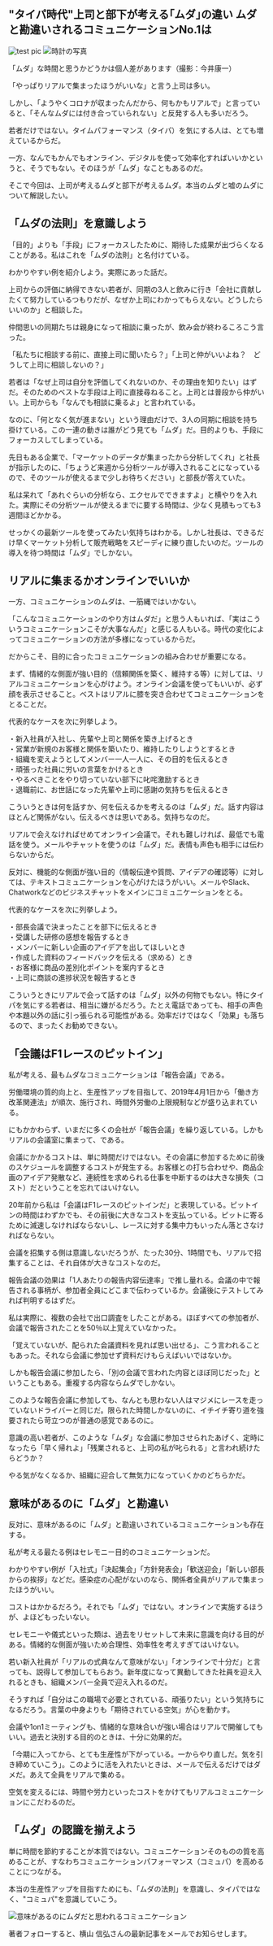 ## "タイパ時代"上司と部下が考える｢ムダ｣の違い ムダと勘違いされるコミュニケーションNo.1は


![test pic](https://live.staticflickr.com/65535/53973164164_75c263a4fb_b.jpg)
![時計の写真](%E3%82%BF%E3%82%A4%E3%83%91%E6%99%82%E4%BB%A3%E4%B8%8A%E5%8F%B8%E3%81%A8%E9%83%A8%E4%B8%8B%E3%81%8C%E8%80%83%E3%81%88%E3%82%8B%EF%BD%A2%E3%83%A0%E3%83%80%EF%BD%A3%E3%81%AE%E9%81%95%E3%81%84%20%E3%83%A0%E3%83%80%E3%81%A8%E5%8B%98%E9%81%95%E3%81%84%E3%81%95%E3%82%8C%E3%82%8B%E3%82%B3%E3%83%9F%E3%83%A5%E3%83%8B%E3%82%B1%E3%83%BC%E3%82%B7%E3%83%A7%E3%83%B3No.1%E3%81%AF%20%20%E3%83%AA%E3%83%BC%E3%83%80%E3%83%BC%E3%82%B7%E3%83%83%E3%83%97%E3%83%BB%E6%95%99%E9%A4%8A%E3%83%BB%E8%B3%87%E6%A0%BC%E3%83%BB%E3%82%B9%E3%82%AD%E3%83%AB%20%20%E6%9D%B1%E6%B4%8B%E7%B5%8C%E6%B8%88%E3%82%AA%E3%83%B3%E3%83%A9%E3%82%A4%E3%83%B3/img_d1c3fe9d1a5532687555c7387a3a7686680970.jpg)

「ムダ」な時間と思うかどうかは個人差があります（撮影：今井康一）

「やっぱりリアルで集まったほうがいいな」と言う上司は多い。

しかし、「ようやくコロナが収まったんだから、何もかもリアルで」と言っていると、「そんなムダには付き合っていられない」と反発する人も多いだろう。

若者だけではない。タイムパフォーマンス（タイパ）を気にする人は、とても増えているからだ。

一方、なんでもかんでもオンライン、デジタルを使って効率化すればいいかというと、そうでもない。そのほうが「ムダ」なこともあるのだ。

そこで今回は、上司が考えるムダと部下が考えるムダ。本当のムダと嘘のムダについて解説したい。

## 「ムダの法則」を意識しよう

「目的」よりも「手段」にフォーカスしたために、期待した成果が出づらくなることがある。私はこれを「ムダの法則」と名付けている。

わかりやすい例を紹介しよう。実際にあった話だ。

上司からの評価に納得できない若者が、同期の3人と飲みに行き「会社に貢献したくて努力しているつもりだが、なぜか上司にわかってもらえない。どうしたらいいのか」と相談した。

仲間思いの同期たちは親身になって相談に乗ったが、飲み会が終わるころこう言った。

「私たちに相談する前に、直接上司に聞いたら？」「上司と仲がいいよね？ どうして上司に相談しないの？」

若者は「なぜ上司は自分を評価してくれないのか、その理由を知りたい」はずだ。そのためのベストな手段は上司に直接尋ねること。上司とは普段から仲がいい。上司からも「なんでも相談に乗るよ」と言われている。

なのに、「何となく気が進まない」という理由だけで、3人の同期に相談を持ち掛けている。この一連の動きは誰がどう見ても「ムダ」だ。目的よりも、手段にフォーカスしてしまっている。

先日もある企業で、「マーケットのデータが集まったから分析してくれ」と社長が指示したのに、「ちょうど来週から分析ツールが導入されることになっているので、そのツールが使えるまで少しお待ちください」と部長が答えていた。

私は呆れて「あれぐらいの分析なら、エクセルでできますよ」と横やりを入れた。実際にその分析ツールが使えるまでに要する時間は、少なく見積もっても3週間ほどかかる。

せっかくの最新ツールを使ってみたい気持ちはわかる。しかし社長は、できるだけ早くマーケット分析して販売戦略をスピーディに練り直したいのだ。ツールの導入を待つ時間は「ムダ」でしかない。

## リアルに集まるかオンラインでいいか

一方、コミュニケーションのムダは、一筋縄ではいかない。

「こんなコミュニケーションのやり方はムダだ」と思う人もいれば、「実はこういうコミュニケーションこそが大事なんだ」と感じる人もいる。時代の変化によってコミュニケーションの方法が多様になっているからだ。

だからこそ、目的に合ったコミュニケーションの組み合わせが重要になる。

まず、情緒的な側面が強い目的（信頼関係を築く、維持する等）に対しては、リアルコミュニケーションを心がけよう。オンライン会議を使ってもいいが、必ず顔を表示させること。ベストはリアルに膝を突き合わせてコミュニケーションをとることだ。

代表的なケースを次に列挙しよう。

・新入社員が入社し、先輩や上司と関係を築き上げるとき  
・営業が新規のお客様と関係を築いたり、維持したりしようとするとき  
・組織を変えようとしてメンバー一人一人に、その目的を伝えるとき  
・頑張った社員に労いの言葉をかけるとき  
・やるべきことをやり切っていない部下に叱咤激励するとき  
・退職前に、お世話になった先輩や上司に感謝の気持ちを伝えるとき

こういうときは何を話すか、何を伝えるかを考えるのは「ムダ」だ。話す内容はほとんど関係がない。伝えるべきは思いである。気持ちなのだ。

リアルで会えなければせめてオンライン会議で。それも難しければ、最低でも電話を使う。メールやチャットを使うのは「ムダ」だ。表情も声色も相手には伝わらないからだ。

反対に、機能的な側面が強い目的（情報伝達や質問、アイデアの確認等）に対しては、テキストコミュニケーションを心がけたほうがいい。メールやSlack、Chatworkなどのビジネスチャットをメインにコミュニケーションをとる。

代表的なケースを次に列挙しよう。

・部長会議で決まったことを部下に伝えるとき  
・受講した研修の感想を報告するとき  
・メンバーに新しい企画のアイデアを出してほしいとき  
・作成した資料のフィードバックを伝える（求める）とき  
・お客様に商品の差別化ポイントを案内するとき  
・上司に商談の進捗状況を報告するとき

こういうときにリアルで会って話すのは「ムダ」以外の何物でもない。特にタイパを気にする若者は、相当に嫌がるだろう。たとえ電話であっても、相手の声色や本題以外の話に引っ張られる可能性がある。効率だけではなく「効果」も落ちるので、まったくお勧めできない。

## 「会議はF1レースのピットイン」

私が考える、最もムダなコミュニケーションは「報告会議」である。

労働環境の質的向上と、生産性アップを目指して、2019年4月1日から「働き方改革関連法」が順次、施行され、時間外労働の上限規制などが盛り込まれている。

にもかかわらず、いまだに多くの会社が「報告会議」を繰り返している。しかもリアルの会議室に集まって、である。

会議にかかるコストは、単に時間だけではない。その会議に参加するために前後のスケジュールを調整するコストが発生する。お客様との打ち合わせや、商品企画のアイデア発散など、連続性を求められる仕事を中断するのは大きな損失（コスト）だということを忘れてはいけない。

20年前から私は「会議はF1レースのピットインだ」と表現している。ピットインの時間はわずかでも、その前後に大きなコストを支払っている。ピットに寄るために減速しなければならないし、レースに対する集中力もいったん落とさなければならない。

会議を招集する側は意識しないだろうが、たった30分、1時間でも、リアルで招集することは、それ自体が大きなコストなのだ。

報告会議の効果は「1人あたりの報告内容伝達率」で推し量れる。会議の中で報告される事柄が、参加者全員にどこまで伝わっているか。会議後にテストしてみれば判明するはずだ。

私は実際に、複数の会社で出口調査をしたことがある。ほぼすべての参加者が、会議で報告されたことを50％以上覚えていなかった。

「覚えていないが、配られた会議資料を見れば思い出せる」、こう言われることもあった。それなら会議に参加せず資料だけもらえばいいではないか。

しかも報告会議に参加したら、「別の会議で言われた内容とほぼ同じだった」ということもある。重複する内容ならムダでしかない。

このような報告会議に参加しても、なんとも思わない人はマジメにレースを走っていないドライバーと同じだ。限られた時間しかないのに、イチイチ寄り道を強要されたら苛立つのが普通の感覚であるのに。

意識の高い若者が、このような「ムダ」な会議に参加させられたあげく、定時になったら「早く帰れよ」「残業されると、上司の私が叱られる」と言われ続けたらどうか？

やる気がなくなるか、組織に迎合して無気力になっていくかのどちらかだ。

## 意味があるのに「ムダ」と勘違い

反対に、意味があるのに「ムダ」と勘違いされているコミュニケーションも存在する。

私が考える最たる例はセレモニー目的のコミュニケーションだ。

わかりやすい例が「入社式」「決起集会」「方針発表会」「歓送迎会」「新しい部長からの挨拶」などだ。感染症の心配がないのなら、関係者全員がリアルで集まったほうがいい。

コストはかかるだろう。それでも「ムダ」ではない。オンラインで実施するほうが、よほどもったいない。

セレモニーや儀式といった類は、過去をリセットして未来に意識を向ける目的がある。情緒的な側面が強いため合理性、効率性を考えすぎてはいけない。

若い新入社員が「リアルの式典なんて意味がない」「オンラインで十分だ」と言っても、説得して参加してもらおう。新年度になって異動してきた社員を迎え入れるときも、組織メンバー全員で迎え入れるのだ。

そうすれば「自分はこの職場で必要とされている、頑張りたい」という気持ちになるだろう。言葉の中身よりも「期待されている空気」が心を動かす。

会議や1on1ミーティングも、情緒的な意味合いが強い場合はリアルで開催してもいい。過去と決別する目的のときは、十分に効果的だ。

「今期に入ってから、とても生産性が下がっている。一からやり直しだ。気を引き締めていこう」。このように活を入れたいときは、メールで伝えるだけではダメだ。あえて全員をリアルで集める。

空気を変えるには、時間や労力といったコストをかけてもリアルコミュニケーションにこだわるのだ。

## 「ムダ」の認識を揃えよう

単に時間を節約することが本質ではない。コミュニケーションそのものの質を高めることが、すなわちコミュニケーションパフォーマンス（コミュパ）を高めることにつながる。

本当の生産性アップを目指すためにも、「ムダの法則」を意識し、タイパではなく、"コミュパ"を意識していこう。

![意味があるのにムダだと思われるコミュニケーション](%E3%82%BF%E3%82%A4%E3%83%91%E6%99%82%E4%BB%A3%E4%B8%8A%E5%8F%B8%E3%81%A8%E9%83%A8%E4%B8%8B%E3%81%8C%E8%80%83%E3%81%88%E3%82%8B%EF%BD%A2%E3%83%A0%E3%83%80%EF%BD%A3%E3%81%AE%E9%81%95%E3%81%84%20%E3%83%A0%E3%83%80%E3%81%A8%E5%8B%98%E9%81%95%E3%81%84%E3%81%95%E3%82%8C%E3%82%8B%E3%82%B3%E3%83%9F%E3%83%A5%E3%83%8B%E3%82%B1%E3%83%BC%E3%82%B7%E3%83%A7%E3%83%B3No.1%E3%81%AF%20%20%E3%83%AA%E3%83%BC%E3%83%80%E3%83%BC%E3%82%B7%E3%83%83%E3%83%97%E3%83%BB%E6%95%99%E9%A4%8A%E3%83%BB%E8%B3%87%E6%A0%BC%E3%83%BB%E3%82%B9%E3%82%AD%E3%83%AB%20%20%E6%9D%B1%E6%B4%8B%E7%B5%8C%E6%B8%88%E3%82%AA%E3%83%B3%E3%83%A9%E3%82%A4%E3%83%B3/img_d82644c1e66d618570bf628081f2f8e2197233.jpg)

著者フォローすると、横山 信弘さんの最新記事をメールでお知らせします。